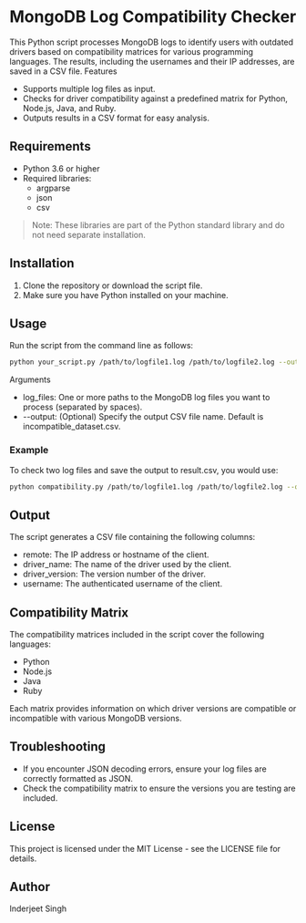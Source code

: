 # MongoDB Log Compatibility Checker

This Python script processes MongoDB logs to identify users with outdated drivers based on compatibility matrices for various programming languages. The results, including the usernames and their IP addresses, are saved in a CSV file.
Features

- Supports multiple log files as input.
- Checks for driver compatibility against a predefined matrix for Python, Node.js, Java, and Ruby.
- Outputs results in a CSV format for easy analysis.

## Requirements

- Python 3.6 or higher
- Required libraries:
  - argparse
  - json
  - csv
  
> Note: These libraries are part of the Python standard library and do not need separate installation.

## Installation

1. Clone the repository or download the script file.
2. Make sure you have Python installed on your machine.

## Usage

Run the script from the command line as follows:

```bash
python your_script.py /path/to/logfile1.log /path/to/logfile2.log --output output.csv
```

Arguments

- log_files: One or more paths to the MongoDB log files you want to process (separated by spaces).
- --output: (Optional) Specify the output CSV file name. Default is incompatible_dataset.csv.

### Example
To check two log files and save the output to result.csv, you would use:

```bash
python compatibility.py /path/to/logfile1.log /path/to/logfile2.log --output result.csv
```

## Output

The script generates a CSV file containing the following columns:

- remote: The IP address or hostname of the client.
- driver_name: The name of the driver used by the client.
- driver_version: The version number of the driver.
- username: The authenticated username of the client.

## Compatibility Matrix

The compatibility matrices included in the script cover the following languages:

- Python
- Node.js
- Java
- Ruby

Each matrix provides information on which driver versions are compatible or incompatible with various MongoDB versions.

## Troubleshooting

- If you encounter JSON decoding errors, ensure your log files are correctly formatted as JSON.
- Check the compatibility matrix to ensure the versions you are testing are included.

## License

This project is licensed under the MIT License - see the LICENSE file for details.

## Author

Inderjeet Singh
